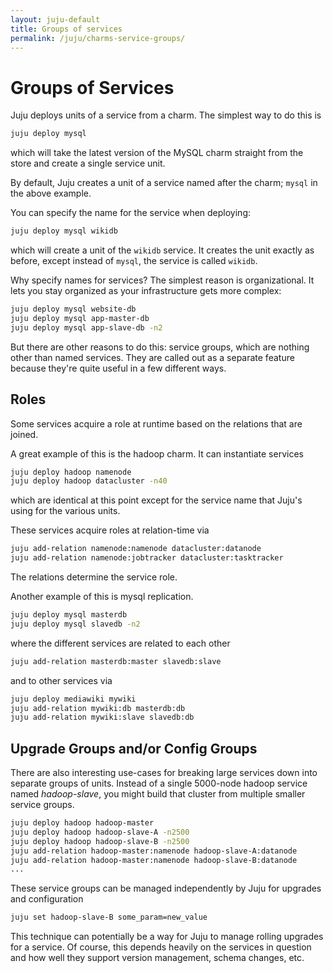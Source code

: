 ```yaml
---
layout: juju-default
title: Groups of services  
permalink: /juju/charms-service-groups/
---
```


# Groups of Services

Juju deploys units of a service from a charm. The simplest way to do this is

```bash
juju deploy mysql
```

which will take the latest version of the MySQL charm straight from the store
and create a single service unit.

By default, Juju creates a unit of a service named after the charm; `mysql` in
the above example.

You can specify the name for the service when deploying:

```bash
juju deploy mysql wikidb
```

which will create a unit of the `wikidb` service. It creates the unit exactly as
before, except instead of `mysql`, the service is called `wikidb`.

Why specify names for services? The simplest reason is organizational. It lets
you stay organized as your infrastructure gets more complex:

```bash
juju deploy mysql website-db
juju deploy mysql app-master-db
juju deploy mysql app-slave-db -n2
```

But there are other reasons to do this: service groups, which are nothing other
than named services. They are called out as a separate feature because they're
quite useful in a few different ways.


## Roles

Some services acquire a role at runtime based on the relations that are joined.

A great example of this is the hadoop charm. It can instantiate services

```bash
juju deploy hadoop namenode
juju deploy hadoop datacluster -n40
```

which are identical at this point except for the service name that Juju's using
for the various units.

These services acquire roles at relation-time via

```bash
juju add-relation namenode:namenode datacluster:datanode
juju add-relation namenode:jobtracker datacluster:tasktracker
```

The relations determine the service role.

Another example of this is mysql replication.

```bash
juju deploy mysql masterdb
juju deploy mysql slavedb -n2
```

where the different services are related to each other

```bash
juju add-relation masterdb:master slavedb:slave
```

and to other services via

```bash
juju deploy mediawiki mywiki
juju add-relation mywiki:db masterdb:db
juju add-relation mywiki:slave slavedb:db
```


## Upgrade Groups and/or Config Groups

There are also interesting use-cases for breaking large services down into
separate groups of units. Instead of a single 5000-node hadoop service named
_hadoop-slave_, you might build that cluster from multiple smaller service
groups.

```bash
juju deploy hadoop hadoop-master
juju deploy hadoop hadoop-slave-A -n2500
juju deploy hadoop hadoop-slave-B -n2500
juju add-relation hadoop-master:namenode hadoop-slave-A:datanode
juju add-relation hadoop-master:namenode hadoop-slave-B:datanode
...
```

These service groups can be managed independently by Juju for upgrades and
configuration

```bash
juju set hadoop-slave-B some_param=new_value
```

This technique can potentially be a way for Juju to manage rolling upgrades for
a service. Of course, this depends heavily on the services in question and how
well they support version management, schema changes, etc.
